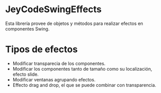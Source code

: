 # JeyCodeSwingEffects

Esta librería provee de objetos y métodos para realizar efectos en componentes Swing.

# Tipos de efectos

- Modificar transparecia de los componentes.
- Modificar los componentes tanto de tamaño como su localización, efecto slide.
- Modificar ventanas agrupando efectos.
- Effecto drag and drop, el que se puede combinar con transparencia.

